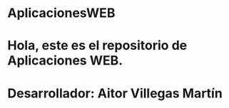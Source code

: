 # AplicacionesWEB
# Hola, este es el repositorio de Aplicaciones WEB.
# Desarrollador: Aitor Villegas Martín
